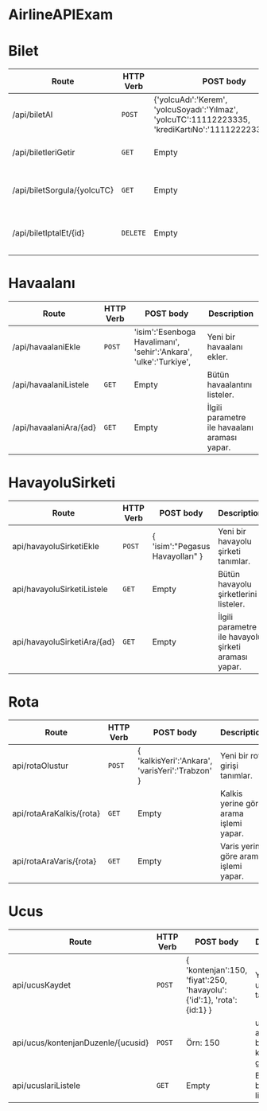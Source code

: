 # AirlineAPIExam

# Bilet

| Route | HTTP Verb	 | POST body	 | Description	 |
| --- | --- | --- | --- |
| /api/biletAl | `POST` | {'yolcuAdı':'Kerem', 'yolcuSoyadı':'Yılmaz', 'yolcuTC':11112223335, 'krediKartıNo':'1111222233334444' | Bilet alma işlemi. |
| /api/biletleriGetir | `GET` | Empty | Bütün bilet bilgilerini listeler. |
| /api/biletSorgula/{yolcuTC} | `GET` | Empty | TC no ile bilet sorgulama işlemi |
| /api/biletIptalEt/{id} | `DELETE` | Empty | Bilet id no ile iptal etme işlemi yapar. |

# Havaalanı

| Route | HTTP Verb	 | POST body	 | Description	 |
| --- | --- | --- | --- |
| /api/havaalaniEkle | `POST` | 'isim':'Esenboga Havalimanı', 'sehir':'Ankara', 'ulke':'Turkiye',  | Yeni bir havaalanı ekler. |
| /api/havaalaniListele | `GET` | Empty | Bütün havaalantını listeler. |
| /api/havaalaniAra/{ad} | `GET` | Empty | İlgili parametre ile havaalanı araması yapar. |


# HavayoluSirketi

| Route | HTTP Verb	 | POST body	 | Description	 |
| --- | --- | --- | --- |
| api/havayoluSirketiEkle | `POST` | { 'isim':"Pegasus Havayolları" } | Yeni bir havayolu şirketi tanımlar. |
| api/havayoluSirketiListele | `GET` | Empty | Bütün havayolu şirketlerini listeler. |
| api/havayoluSirketiAra/{ad} | `GET` | Empty | İlgili parametre ile havayolu şirketi araması yapar. |


# Rota

| Route | HTTP Verb	 | POST body	 | Description	 |
| --- | --- | --- | --- |
| api/rotaOlustur | `POST` | { 'kalkisYeri':'Ankara', 'varisYeri':'Trabzon' } | Yeni bir rota girişi tanımlar. |
| api/rotaAraKalkis/{rota} | `GET` | Empty | Kalkis yerine göre arama işlemi yapar. |
| api/rotaAraVaris/{rota} | `GET` | Empty | Varis yerine göre arama işlemi yapar. |


# Ucus

| Route | HTTP Verb	 | POST body	 | Description	 |
| --- | --- | --- | --- |
| api/ucusKaydet | `POST` | { 'kontenjan':150, 'fiyat':250, 'havayolu':{'id':1}, 'rota':{id:1} } | Yeni bir ucus bilgisi tanımlar. |
| api/ucus/kontenjanDuzenle/{ucusid} | `POST` | Örn: 150 | ucusid ile alınan ucus bilsinin kontenjanını günceller. |
| api/ucuslariListele | `GET` | Empty | Butun ucus bilgilerini listeler. |
